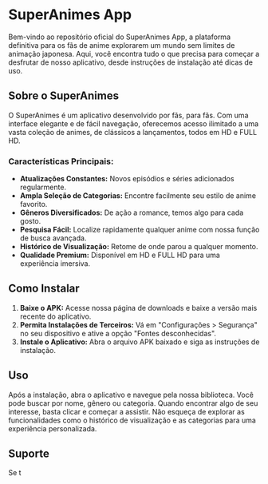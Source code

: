 

<h1>SuperAnimes App</h1>

<p>Bem-vindo ao repositório oficial do SuperAnimes App, a plataforma definitiva para os fãs de anime explorarem um mundo sem limites de animação japonesa. Aqui, você encontra tudo o que precisa para começar a desfrutar de nosso aplicativo, desde instruções de instalação até dicas de uso.</p>

<h2>Sobre o SuperAnimes</h2>

<p>O SuperAnimes é um aplicativo desenvolvido por fãs, para fãs. Com uma interface elegante e de fácil navegação, oferecemos acesso ilimitado a uma vasta coleção de animes, de clássicos a lançamentos, todos em HD e FULL HD.</p>

<h3>Características Principais:</h3>

<ul>
    <li><strong>Atualizações Constantes:</strong> Novos episódios e séries adicionados regularmente.</li>
    <li><strong>Ampla Seleção de Categorias:</strong> Encontre facilmente seu estilo de anime favorito.</li>
    <li><strong>Gêneros Diversificados:</strong> De ação a romance, temos algo para cada gosto.</li>
    <li><strong>Pesquisa Fácil:</strong> Localize rapidamente qualquer anime com nossa função de busca avançada.</li>
    <li><strong>Histórico de Visualização:</strong> Retome de onde parou a qualquer momento.</li>
    <li><strong>Qualidade Premium:</strong> Disponível em HD e FULL HD para uma experiência imersiva.</li>
</ul>

<h2>Como Instalar</h2>

<ol>
    <li><strong>Baixe o APK:</strong> Acesse nossa página de downloads e baixe a versão mais recente do aplicativo.</li>
    <li><strong>Permita Instalações de Terceiros:</strong> Vá em "Configurações &gt; Segurança" no seu dispositivo e ative a opção "Fontes desconhecidas".</li>
    <li><strong>Instale o Aplicativo:</strong> Abra o arquivo APK baixado e siga as instruções de instalação.</li>
</ol>

<h2>Uso</h2>

<p>Após a instalação, abra o aplicativo e navegue pela nossa biblioteca. Você pode buscar por nome, gênero ou categoria. Quando encontrar algo de seu interesse, basta clicar e começar a assistir. Não esqueça de explorar as funcionalidades como o histórico de visualização e as categorias para uma experiência personalizada.</p>

<h2>Suporte</h2>

<p>Se t

